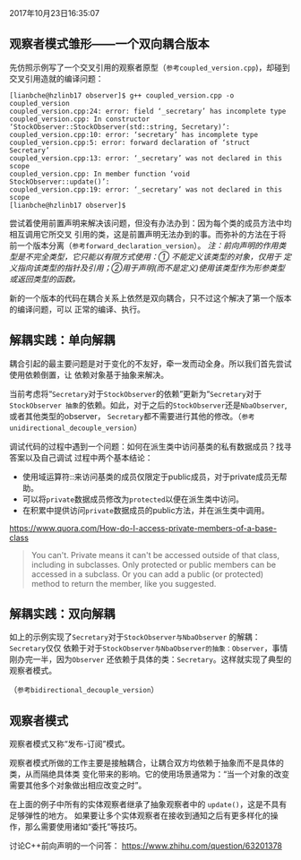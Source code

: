 
2017年10月23日16:35:07

## 观察者模式雏形——一个双向耦合版本

先仿照示例写了一个交叉引用的观察者原型（`参考coupled_version.cpp`)，却碰到交叉引用造就的编译问题：

```
[lianbche@hzlinb17 observer]$ g++ coupled_version.cpp -o coupled_version
coupled_version.cpp:24: error: field ‘_secretary’ has incomplete type
coupled_version.cpp: In constructor ‘StockObserver::StockObserver(std::string, Secretary)’:
coupled_version.cpp:10: error: ‘secretary’ has incomplete type
coupled_version.cpp:5: error: forward declaration of ‘struct Secretary’
coupled_version.cpp:13: error: ‘_secretary’ was not declared in this scope
coupled_version.cpp: In member function ‘void StockObserver::update()’:
coupled_version.cpp:19: error: ‘_secretary’ was not declared in this scope
[lianbche@hzlinb17 observer]$
```

尝试着使用前置声明来解决该问题，但没有办法办到：因为每个类的成员方法中均相互调用它所交叉
引用的类，这是前置声明无法办到的事。而弥补的方法在于将前一个版本分离（`参考forward_declaration_version`）。
*注：前向声明的作用类型是不完全类型，它只能以有限方式使用：① 不能定义该类型的对象，仅用于
定义指向该类型的指针及引用；②用于声明(而不是定义)使用该类型作为形参类型或返回类型的函数。*

新的一个版本的代码在耦合关系上依然是双向耦合，只不过这个解决了第一个版本的编译问题，可以
正常的编译、执行。

## 解耦实践：单向解耦

耦合引起的最主要问题是对于变化的不友好，牵一发而动全身。所以我们首先尝试使用依赖倒置，让
依赖对象基于抽象来解决。

当前考虑将“`Secretary`对于`StockObserver`的依赖”更新为“`Secretary`对于`StockObserver
抽象`的依赖。如此，对于之后的`StockObserver`还是`NbaObserver`,或者其他类型的observer，
`Secretary`都不需要进行其他的修改。（`参考unidirectional_decouple_version`）

调试代码的过程中遇到一个问题：如何在派生类中访问基类的私有数据成员？找寻答案以及自己调试
过程中两个基本结论：

- 使用域运算符::来访问基类的成员仅限定于public成员，对于private成员无帮助。
- 可以将`private`数据成员修改为`protected`以便在派生类中访问。
- 在积累中提供访问`private`数据成员的public方法，并在派生类中调用。

https://www.quora.com/How-do-I-access-private-members-of-a-base-class
>You can't. Private means it can't be accessed outside of that class, including in subclasses. Only protected or public members can be accessed in a subclass. Or you can add a public (or protected) method to return the member, like you suggested.

## 解耦实践：双向解耦

如上的示例实现了`Secretary`对于`StockObserver与NbaObserver` 的解耦：`Secretary`仅仅
依赖于对于`StockObserver与NbaObserver的抽象：Observer`，事情刚办完一半，因为`Observer`
还依赖于具体的类：`Secretary`。这样就实现了典型的观察者模式。

（`参考bidirectional_decouple_version`）

## 观察者模式

观察者模式又称“发布-订阅”模式。

观察者模式所做的工作主要是接触耦合，让耦合双方均依赖于抽象而不是具体的类，从而隔绝具体类
变化带来的影响。它的使用场景通常为：“当一个对象的改变需要其他多个对象做出相应改变之时”。

在上面的例子中所有的实体观察者继承了抽象观察者中的 `update()`，这是不具有足够弹性的地方。
如果要让多个实体观察者在接收到通知之后有更多样化的操作，那么需要使用诸如“委托”等技巧。


讨论C++前向声明的一个问答：
https://www.zhihu.com/question/63201378
